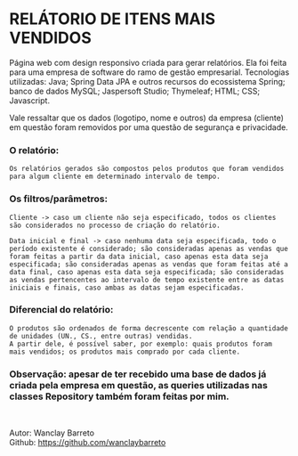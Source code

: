 <h1>RELÁTORIO DE ITENS MAIS VENDIDOS</h1>

Página web com design responsivo criada para gerar relatórios. Ela foi feita para uma empresa de software do ramo de gestão empresarial.
Tecnologias utilizadas: Java; Spring Data JPA e outros recursos do ecossistema Spring; banco de dados MySQL; Jaspersoft Studio; Thymeleaf; HTML; CSS;
Javascript.

Vale ressaltar que os dados (logotipo, nome e outros) da empresa (cliente) em questão foram removidos por uma questão de segurança e privacidade.

<h3>O relatório:</h3>

	Os relatórios gerados são compostos pelos produtos que foram vendidos para algum cliente em determinado intervalo de tempo.

<h3>Os filtros/parâmetros:</h3>

	Cliente -> caso um cliente não seja especificado, todos os clientes são considerados no processo de criação do relatório.

	Data inicial e final -> caso nenhuma data seja especificada, todo o período existente é considerado; são consideradas apenas as vendas que
	foram feitas a partir da data inicial, caso apenas esta data seja especificada; são consideradas apenas as vendas que foram feitas até a
	data final, caso apenas esta data seja especificada; são consideradas as vendas pertencentes ao intervalo de tempo existente entre as datas
	iniciais e finais, caso ambas as datas sejam especificadas.

<h3>Diferencial do relatório:</h3>

	O produtos são ordenados de forma decrescente com relação a quantidade de unidades (UN., CS., entre outras) vendidas.
	A partir dele, é possível saber, por exemplo: quais produtos foram mais vendidos; os produtos mais comprado por cada cliente.

<h3>Observação: apesar de ter recebido uma base de dados já criada pela empresa em questão, as queries utilizadas nas classes Repository também foram feitas por mim.</h3>
<br/>

Autor: Wanclay Barreto <br/>
Github: https://github.com/wanclaybarreto